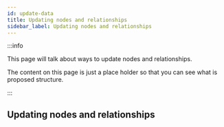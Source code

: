 ```yaml
---
id: update-data
title: Updating nodes and relationships
sidebar_label: Updating nodes and relationships
---
```


:::info

This page will talk about ways to update nodes and relationships.

The content on this page is just a place holder so that you can see what is proposed structure.

:::

## Updating nodes and relationships


